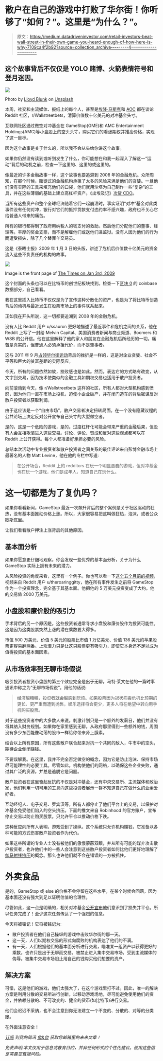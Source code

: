 # 散户在自己的游戏中打败了华尔街！你听够了“如何？”。这里是“为什么？”。

> 原文：<https://medium.datadriveninvestor.com/retail-investors-beat-wall-street-in-their-own-game-you-heard-enough-of-how-here-is-why-7109ca4f2b92?source=collection_archive---------4----------------------->

## 这个故事背后不仅仅是 YOLO 赌博、火箭表情符号和登月迷因。

![](img/a2237e5a78b974aad17c5a3006bd6763.png)

Photo by [Lloyd Blunk](https://unsplash.com/@blunkorama?utm_source=medium&utm_medium=referral) on [Unsplash](https://unsplash.com?utm_source=medium&utm_medium=referral)

本周，社交和主流媒体、报纸上的每个人，甚至是[埃隆·马斯克](https://twitter.com/elonmusk/status/1354174279894642703)和 [AOC](https://twitter.com/AOC/status/1354830697459032066) 都在谈论 Reddit 社区，r/Wallstreetbets，清算价值数十亿美元的对冲基金头寸。

互联网社区通过做空对冲基金在 GameStop(GME)和 AMC Entertainment Holdings(AMC)等小盘股上的空头头寸，购买它们的看涨期权并推高价格，实现了这一目标。

因为这个故事是关于什么的，所以我不会从头给你讲这个故事。

如果你仍然没有读到或听到发生了什么，你可能想在和我一起深入了解这一“运动”背后的动机之前，检查一下这里的、这里的或这里的。

像最近的许多金融故事一样，这个故事也要追溯到 2008 年的金融危机。众所周知，在那个时候，赌徒式的金融机构承担了太多的风险来满足他们的贪婪。一旦他们没有实际的工具来填充他们的口袋，他们就用沙塔为自己制作一些“复杂”的工具，并在这些薄弱的基础上建立高杠杆资产。《出埃及记》[次贷 CDO](https://www.investopedia.com/ask/answers/032315/were-collateralized-debt-obligations-cdo-responsible-2008-financial-crisis.asp)。

当所有这些资产和整个全球经济随着它们一起崩溃时，事实证明“对冲”基金对此类事件没有任何对冲，银行对它们的抵押贷款支付违约率不感兴趣，政府也不关心它给普通人带来的痛苦。

所有的银行都得到了政府用纳税人的钱支付的救助。然后他们分配他们的董事、经理等。丰厚的奖金支票，而不是解雇他们或送他们进监狱。没有人因为他们的行为而遭受损失，除了几个替罪羊交易员。

这是《泰晤士报》2009 年 1 月 3 日的头版，讲述了危机后价值数十亿美元的资金流入这些不负责任的机构的故事。

![](img/ce9aaec9f711bf0eb7ee8c5a0b4375e7.png)

Image is the front page of [The Times on Jan 3rd, 2009](https://www.thetimes.co.uk/article/chancellor-alistair-darling-on-brink-of-second-bailout-for-banks-n9l382mn62h)

这个封面的头条也可以在比特币的创世纪板块找到。检查一下[区块 0](https://blockchair.com/bitcoin/block/0) 的 coinbase 数据部分，自己看看。

我在这里插入比特币不仅仅是为了宣传这种分散化的资产，也是为了将比特币创造背后的动机与最近发生在股票市场上的事件联系起来。

正如我在开头所说，这一切都要追溯到 2008 年的金融危机。

没有人比 Reddit 用户 u/ssauron 更好地描述了最近事件和危机之间的关系，他在 Reddit 上写了一封给 Melvin Capital、美国消费者新闻与商业频道、Boomers 和 WSB 的公开信。他在这里解释了他的家人和朋友在金融危机后所经历的一切。痛苦是真实的，但普通人必须承担代价，而不是肇事者。

这与 2011 年 9 月[占领华尔街运动](https://www.infoplease.com/business/economy/occupy-wall-street)背后的挫折是一样的，这是对企业贪婪、社会不平等和巨大的贫富差距的实际反应。

今天，所有的问题依然如故，挫败感也是如此。然而，表达它的方式略有改变，从文字到交易，因为技术使类似的金融工具如期权交易也适用于散户投资者。

向前滚动到今天，像 r/Wallstreetbets 这样的社区，所有人都对大型机构感到愤怒，因为他们一直在市场上投机，迫使小企业破产，并在闭门造车的背后密谋反对散户投资者以获取利润。

由于这应该是一个“自由市场”，散户交易者决定扭转局面，在一个没有隐藏议程的公共论坛上决定反对公开宣布自己头寸的大型做空者。

是的，这是一个危险的游戏，是的，过度杠杆化可能会带来严重的金融后果，但没有人会互相欺骗进入这些交易。讨论、评论、赞成和反对这些观点都可以在 Reddit 上公开获得。每个人都准备好承担必要的风险。

总结本次活动中专业投资者和散户投资者之间关系的最佳评论来自彭博金融市场上最著名的人物 Matt Levine，他在他的专栏中写道:

> 在公开场合，Reddit 上的 redditors 在玩一个明显愚蠢的游戏，但对冲基金也在玩一个游戏，他们是成年人，知道自己在玩什么。

# 这一切都是为了复仇吗？

如果你看看新闻，GameStop 最近一次飙升背后的整个案例是关于社区驱动的狂热，没有基本面推动价格上涨。所以，大家很容易把这叫做狂热，泡沫，或者公众歇斯底里。

让我们看看散户押注上涨背后的其他原因。

## 基本面分析

如果你愿意更仔细地观察，你会发现一些优秀的基本面分析，关于为什么 GameStop 实际上拥有未来的潜力。

从风险投资的角度来看，这里有一个例子。你也可以看一下[这个五个月前的视频](https://www.youtube.com/watch?v=alntJzg0Um4&feature=youtu.be)，视频来自 Reddit 用户 u/theroaringgitty，他在所有事件发生之前将 GameStop 作为一个投资理念，完全基于其基本面。他把他的 5 万美元投资变成了大约。他的交易值 2000 万美元。

## 小盘股和廉价股的吸引力

手术背后的另一个原因是，这些投资者通常寻求小盘股和廉价股作为投资可能性。这是因为这类股票突然上涨的潜在乘数要大得多。

市值 500 万美元、价值 5 美元的股票比市值 1 万亿美元、价值 136 美元的苹果股票更容易翻两番。上涨潜力只是让这只股票更有吸引力，即使它本身还不足以成为值得投资的基本面因素。

## 从市场效率到无聊市场假说

吸引投资者投资小盘股的第三个效应完全是出于无聊，马特·莱文在他的一篇时事通讯中称之为“无聊市场假说”。用他的话说:

> 经济越糟糕，投资者就会越感到厌烦。如果股票因为冠状病毒危机比预期的更长、更严重而遭到抛售，娱乐选择将会更少，更多人将在绝望中转向用手机购买股票。

对于这些投资者中的大多数人来说，刺激计划只是一个额外的发薪日，他们并没有将其纳入财务规划。如果你在家里感到无聊，从政府那里得到一些额外的钱，周围没有多少东西能像动荡的股市一样给你带来肾上腺素。

结合以上所有原因，所有这些散户联合起来对抗一个共同的敌人，牛市中的空头，期待企业倒闭赚钱。

不要误解我。在这里，我并不完全否定做空的概念，因为它是防止泡沫、保持市场尽可能理性的必要工具。尽管如此，机构使他们的网络，以确保这些企业失败，通过其广泛的资源，并总是逃脱它是问题。

散户投资者在这里奋起反抗的不仅是对冲基金，还有中央交易所、主流媒体和政治家，他们利用一切可用的工具向这些投资者展示一群不知道自己在做什么的业余爱好者。

互动经纪人、电子交易、罗宾汉等。所有人都停止了他们平台上的交易，以保护对冲基金免受他们陷入的空头挤压。下面的推文来自 Robinhood 的官方账户，宣布停止交易以防止购买股票，只允许平仓以推动价格下跌。

这种反应向所有人表明，游戏受到了操纵。这个系统只允许机构赚钱，它准备以各种可能的方式伤害散户投资者作为代价。

如果这些所谓的专业人士没有被他们的傲慢蒙蔽双眼，并从所有可能的媒介攻击散户投资者，也许他们中的一些人会注意到这些散户投资者如何比他们更好地理解了[伽马射线挤压](https://www.swfinstitute.org/news/83341/what-is-a-gamma-squeeze-in-the-context-of-stock-trading#:~:text=A%20%E2%80%9CGamma%20Squeeze%E2%80%9D%20is%20an,trades%20on%20the%20underlying%20stocks.)的概念。那么也许他们就不会在错误的一方被抓住。

# 外卖食品

是的，GameStop 或 else 的价格不会停留在这些水平，在某个时候会回落，因为基本面还没有强大到足以证明估值的合理性。

尽管如此，这一点是明确的，相关对冲基金[公开宣布](https://www.cnbc.com/2021/01/27/hedge-fund-targeted-by-reddit-board-melvin-capital-closed-out-of-gamestop-short-position-tuesday.html)他们意识到了损失并平仓。所以任务完成了！至少这次任务传达了一个强烈的信息。

今天将被铭记！它将被铭记为:

*   散户投资者在他们自己操纵的游戏中击败华尔街的那一天。
*   这一天，人们以期权交易的形式向腐败的机构表达了他们的不满。
*   有一天，人们根据他们的基本面分析进行交易，瞄准某一组资产以获得更好的乘数，也许只是出于无聊而交易，被禁止进入集中交易市场，受到主流媒体的侮辱，被集中交易市场阻止用自己的钱购买他们想要的资产。

## 解决方案

可惜，这是他们的游戏，他们太强大了，在这个游戏里打不过。因此，唯一的解决方案是利用分散的交易所进行创新，以移动游戏场地，尽可能避免使用他们的资金，并依赖分散的、不可改变的、健全的货币(如比特币)进行交易。

他们会迟迟不采纳，也不会注意到你无法建立一个不变的、分散的、对等的分类账。

在外面注意安全！

[*订阅*](https://furkansaatcioglu.com/bitsandchips) *到我的简讯* [*位&位*](https://furkansaatcioglu.com/bitsandchips) *获取您邮箱里的未来文章！*

*免责声明:本文仅用于信息或教育目的，并非任何形式的个性化建议。使用这些信息需要您自担风险。*